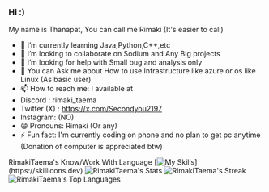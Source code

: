 ### Hi :)
My name is Thanapat, You can call me Rimaki (It's easier to call)

- 🌱 I’m currently learning Java,Python,C++,etc
- 👯 I’m looking to collaborate on Sodium and Any Big projects
- 🤔 I’m looking for help with Small bug and analysis only
- 💬 You can Ask me about How to use Infrastructure like azure or os like Linux (As basic user)
- 📫 How to reach me: I available at
- Discord : rimaki_taema
- Twitter (X) : https://x.com/Secondyou2197
- Instagram: (NO)
- 😄 Pronouns: Rimaki (Or any)
- ⚡ Fun fact: I'm currently coding on phone and no plan to get pc anytime (Donation of computer is appreciated btw)

RimakiTaema's Know/Work With Language
[![My Skills](https://skillicons.dev/icons?i=js,html,css,java,C,react,)](https://skillicons.dev)
![RimakiTaema's Stats](https://github-readme-stats.vercel.app/api?username=RimakiTaema&theme=vue-dark&show_icons=true&hide_border=true&count_private=true)
![RimakiTaema's Streak](https://github-readme-streak-stats.herokuapp.com/?user=RimakiTaema&theme=vue-dark&hide_border=true)
![RimakiTaema's Top Languages](https://github-readme-stats.vercel.app/api/top-langs/?username=RimakiTaema&theme=vue-dark&show_icons=true&hide_border=true&layout=compact)
